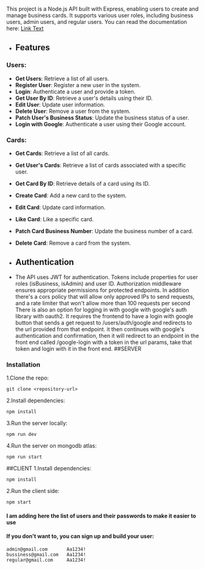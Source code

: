 This project is a Node.js API built with Express, enabling users to create and manage business cards. It supports various user roles, including business users, admin users, and regular users. You can read the documentation here:
  [Link Text](https://documenter.getpostman.com/view/29937654/2sA3XSBgyh)
- ## Features
### Users:
- **Get Users**: Retrieve a list of all users.
- **Register User**: Register a new user in the system.
- **Login**: Authenticate a user and provide a token.
- **Get User By ID**: Retrieve a user's details using their ID.
- **Edit User**: Update user information.
- **Delete User**: Remove a user from the system.
- **Patch User's Business Status**: Update the business status of a user.
- **Login with Google**: Authenticate a user using their Google account.

### Cards:
- **Get Cards**: Retrieve a list of all cards.
- **Get User's Cards**: Retrieve a list of cards associated with a specific user.
- **Get Card By ID**: Retrieve details of a card using its ID.
- **Create Card**: Add a new card to the system.
- **Edit Card**: Update card information.
- **Like Card**: Like a specific card.
- **Patch Card Business Number**: Update the business number of a card.
- **Delete Card**: Remove a card from the system.


- ## Authentication
- The API uses JWT for authentication. Tokens include properties for user roles (isBusiness, isAdmin) and user ID. Authorization middleware ensures appropriate permissions for protected endpoints.
In addition there's a cors policy that will allow only approved IPs to send requests, and a rate limiter that won't allow more than 100 requests per second
There is also an option for logging in with google with google's auth library with oauth2. It requires the frontend to have a login with google button that sends a get request to /users/auth/google and redirects to the url provided from that endpoint. it then continues with google's authentication and confirmation, then it will redirect to an endpoint in the front end called /google-login with a token in the url params, take that token and login with it in the front end.
 ##SERVER
### Installation
1.Clone the repo:
```
git clone <repository-url>
```
2.Install dependencies:
```
npm install
```
3.Run the server locally:
```
npm run dev
```
4.Run the server on mongodb atlas:
```
npm run start
```
##CLIENT
1.Install dependencies:
```
npm install
```
2.Run the client side:
```
npm start
```
#### I am adding here the list of users and their passwords to make it easier to use
#### If you don't want to, you can sign up and build your user:
```
admin@gmail.com       Aa1234!
bussiness@gmail.com   Aa1234!
regular@gmail.com     Aa1234!

```
